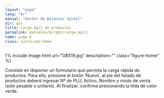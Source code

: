 ```yaml
---
layout: "page"
lang: "br"
manual: "Gestor de Balanzas Systel"
dir: gbs
title: Carga ágil de productos
permalink: manuales/br/gbs/carga-agil/
name: page-8
class: cuora-neo-home
---
```


{% include image.html url="GBS19.jpg" description="" class="figure-home" %}

Consiste en disponer un formulario que permita la carga rápida de productos. Para ello, presione el botón ‘Nuevo’, al pie del listado de productos deberá ingresar Nº de PLU, Activo, Nombre y modo de venta (sólo pesable o unitario). Al finalizar, confirme presionando la tilda de color verde. 